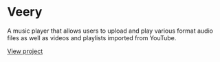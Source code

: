 # Veery

A music player that allows users to upload and play various format audio files as well as videos and playlists imported from YouTube.

[View project](https://andriuskv.github.io/veery)
